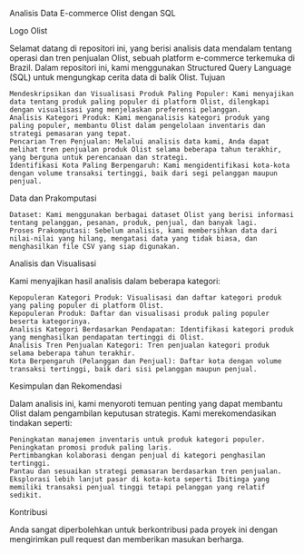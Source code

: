 Analisis Data E-commerce Olist dengan SQL

Logo Olist

Selamat datang di repositori ini, yang berisi analisis data mendalam tentang operasi dan tren penjualan Olist, sebuah platform e-commerce terkemuka di Brazil. Dalam repositori ini, kami menggunakan Structured Query Language (SQL) untuk mengungkap cerita data di balik Olist.
Tujuan

    Mendeskripsikan dan Visualisasi Produk Paling Populer: Kami menyajikan data tentang produk paling populer di platform Olist, dilengkapi dengan visualisasi yang menjelaskan preferensi pelanggan.
    Analisis Kategori Produk: Kami menganalisis kategori produk yang paling populer, membantu Olist dalam pengelolaan inventaris dan strategi pemasaran yang tepat.
    Pencarian Tren Penjualan: Melalui analisis data kami, Anda dapat melihat tren penjualan produk Olist selama beberapa tahun terakhir, yang berguna untuk perencanaan dan strategi.
    Identifikasi Kota Paling Berpengaruh: Kami mengidentifikasi kota-kota dengan volume transaksi tertinggi, baik dari segi pelanggan maupun penjual.

Data dan Prakomputasi

    Dataset: Kami menggunakan berbagai dataset Olist yang berisi informasi tentang pelanggan, pesanan, produk, penjual, dan banyak lagi.
    Proses Prakomputasi: Sebelum analisis, kami membersihkan data dari nilai-nilai yang hilang, mengatasi data yang tidak biasa, dan menghasilkan file CSV yang siap digunakan.

Analisis dan Visualisasi

Kami menyajikan hasil analisis dalam beberapa kategori:

    Kepopuleran Kategori Produk: Visualisasi dan daftar kategori produk yang paling populer di platform Olist.
    Kepopuleran Produk: Daftar dan visualisasi produk paling populer beserta kategorinya.
    Analisis Kategori Berdasarkan Pendapatan: Identifikasi kategori produk yang menghasilkan pendapatan tertinggi di Olist.
    Analisis Tren Penjualan Kategori: Tren penjualan kategori produk selama beberapa tahun terakhir.
    Kota Berpengaruh (Pelanggan dan Penjual): Daftar kota dengan volume transaksi tertinggi, baik dari sisi pelanggan maupun penjual.

Kesimpulan dan Rekomendasi

Dalam analisis ini, kami menyoroti temuan penting yang dapat membantu Olist dalam pengambilan keputusan strategis. Kami merekomendasikan tindakan seperti:

    Peningkatan manajemen inventaris untuk produk kategori populer.
    Peningkatan promosi produk paling laris.
    Pertimbangkan kolaborasi dengan penjual di kategori penghasilan tertinggi.
    Pantau dan sesuaikan strategi pemasaran berdasarkan tren penjualan.
    Eksplorasi lebih lanjut pasar di kota-kota seperti Ibitinga yang memiliki transaksi penjual tinggi tetapi pelanggan yang relatif sedikit.

Kontribusi

Anda sangat diperbolehkan untuk berkontribusi pada proyek ini dengan mengirimkan pull request dan memberikan masukan berharga.
